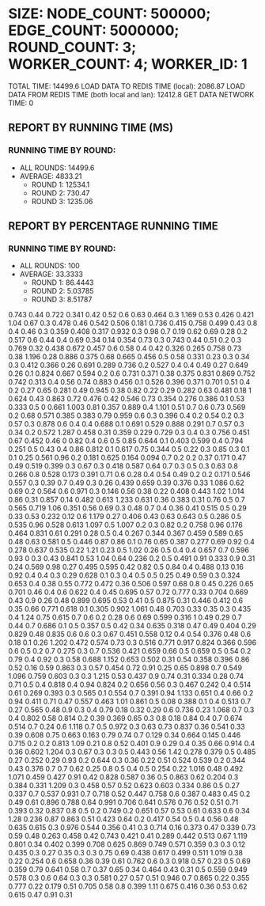 
# SIZE: NODE_COUNT: 500000; EDGE_COUNT: 5000000; ROUND_COUNT: 3; WORKER_COUNT: 4; WORKER_ID: 1
 TOTAL TIME: 14499.6
 LOAD DATA TO REDIS TIME (local): 2086.87
 LOAD DATA FROM REDIS TIME (both local and lan): 12412.8
 GET DATA NETWORK TIME: 0

## REPORT BY RUNNING TIME (MS)

 ### RUNNING TIME BY ROUND:

  + ALL ROUNDS: 14499.6
  + AVERAGE: 4833.21
     + ROUND 1: 12534.1
     + ROUND 2: 730.47
     + ROUND 3: 1235.06

## REPORT BY PERCENTAGE RUNNING TIME

 ### RUNNING TIME BY ROUND:

  + ALL ROUNDS: 100
  + AVERAGE: 33.3333
     + ROUND 1: 86.4443
     + ROUND 2: 5.03785
     + ROUND 3: 8.51787

0.743 0.44 0.722 0.341 0.42 0.52 0.6 0.63 0.464 0.3 1.169 0.53 0.426 0.421 1.04 0.67 0.3 0.478 0.46 0.542 0.506 0.181 0.736 0.415 0.758 0.499 0.43 0.8 0.4 0.46 0.3 0.359 0.408 0.317 0.932 0.3 0.98 0.7 0.19 0.62 0.69 0.28 0.2 0.517 0.6 0.44 0.4 0.69 0.34 0.14 0.354 0.73 0.3 0.743 0.44 0.51 0.2 0.3 0.769 0.32 0.438 0.672 0.457 0.6 0.58 0.4 0.42 0.326 0.265 0.758 0.73 0.38 1.196 0.28 0.886 0.375 0.68 0.665 0.456 0.5 0.58 0.331 0.23 0.3 0.34 0.3 0.412 0.366 0.26 0.691 0.289 0.736 0.2 0.527 0.4 0.4 0.49 0.27 0.649 0.26 0.1 0.824 0.667 0.594 0.2 0.6 0.731 0.371 0.38 0.375 0.831 0.869 0.752 0.742 0.313 0.4 0.56 0.74 0.883 0.456 0.1 0.526 0.396 0.371 0.701 0.51 0.4 0.2 0.27 0.65 0.281 0.49 0.945 0.38 0.82 0.22 0.29 0.282 0.63 0.481 0.18 1 0.624 0.43 0.863 0.72 0.476 0.42 0.546 0.73 0.354 0.276 0.386 0.1 0.53 0.333 0.5 0 0.661 1.003 0.81 0.357 0.889 0.4 1.101 0.51 0.7 0.6 0.73 0.569 0.2 0.68 0.571 0.385 0.383 0.79 0.959 0.6 0.3 0.396 0.4 0.2 0.54 0.2 0.3 0.57 0.3 0.878 0.6 0.4 0.4 0.688 0.1 0.691 0.529 0.888 0.291 0.7 0.57 0.3 0.34 0.2 0.572 1.287 0.458 0.31 0.359 0.229 0.729 0.3 0.4 0.3 0.756 0.451 0.67 0.452 0.46 0 0.82 0.4 0.6 0.5 0.85 0.644 0.1 0.403 0.599 0.4 0.794 0.251 0.5 0.43 0.4 0.86 0.812 0.1 0.617 0.75 0.344 0.5 0.22 0.3 0.85 0.3 0.1 0.1 0.25 0.561 0.96 0.2 0.181 0.625 0.164 0.094 0.7 0.2 0.2 0.37 0.171 0.47 0.49 0.519 0.399 0.3 0.67 0.3 0.418 0.587 0.64 0.7 0.3 0.5 0.3 0.63 0.8 0.266 0.8 0.528 0.173 0.391 0.71 0.6 0.28 0.4 0.54 0.49 0.2 0.2 0.171 0.546 0.557 0.3 0.39 0.7 0.49 0.3 0.26 0.439 0.659 0.39 0.376 0.33 1.086 0.62 0.69 0.2 0.564 0.6 0.971 0.3 0.146 0.56 0.38 0.22 0.408 0.443 1.02 1.014 0.86 0.31 0.857 0.14 0.482 0.613 1.233 0.631 0.36 0.383 0.31 0.76 0.5 0.7 0.565 0.719 1.06 0.351 0.56 0.69 0.3 0.48 0.7 0.4 0.36 0.41 0.515 0.5 0.29 0.33 0.53 0.232 0.12 0.6 1.179 0.27 0.406 0.43 0.63 0.643 0.5 0.286 0.5 0.535 0.96 0.528 0.613 1.097 0.5 1.007 0.2 0.3 0.82 0.2 0.758 0.96 0.176 0.464 0.831 0.61 0.291 0.28 0.5 0.4 0.267 0.344 0.367 0.459 0.589 0.65 0.48 0.63 0.581 0.5 0.446 0.87 0.86 0.1 0.76 0.65 0.387 0.277 0.69 0.92 0.4 0.278 0.637 0.535 0.22 1.21 0.23 0.5 1.02 0.26 0.5 0.4 0.4 0.657 0.7 0.596 0.93 0 0.3 0.43 0.841 0.53 1.04 0.64 0.236 0.2 0.5 0.491 0.91 0.333 0.9 0.31 0.24 0.569 0.98 0.27 0.495 0.595 0.42 0.82 0.5 0.84 0.4 0.488 0.13 0.16 0.92 0.4 0.4 0.3 0.29 0.628 0.1 0.3 0.4 0.5 0.5 0.25 0.49 0.59 0.3 0.324 0.653 0.4 0.38 0.55 0.772 0.472 0.36 0.506 0.597 0.68 0.8 0.45 0.226 0.65 0.701 0.46 0.4 0.6 0.622 0.4 0.45 0.695 0.57 0.72 0.777 0.33 0.704 0.669 0.43 0.9 0.26 0.48 0.899 0.695 0.53 0.41 0.5 0.875 0.31 0.446 0.412 0.6 0.35 0.66 0.771 0.618 0.1 0.305 0.902 1.061 0.48 0.703 0.33 0.35 0.3 0.435 0.4 1.24 0.75 0.615 0.7 0.6 0.2 0.28 0.6 0.69 0.599 0.316 1 0.49 0.29 0.7 0.44 0.7 0.686 0.1 0.5 0.357 0.5 0.42 0.34 0.635 0.318 0.47 0.49 0.404 0.29 0.829 0.48 0.835 0.6 0.6 0.3 0.67 0.451 0.558 0.12 0.4 0.54 0.376 0.48 0.6 0.18 0.1 0.26 1.202 0.472 0.574 0.73 0.3 0.516 0.771 0.917 0.824 0.366 0.596 0.6 0.5 0.2 0.7 0.275 0.3 0.7 0.536 0.421 0.659 0.66 0.5 0.659 0.5 0.54 0.2 0.79 0.4 0.92 0.3 0.58 0.688 1.152 0.653 0.502 0.31 0.54 0.358 0.396 0.86 0.52 0.16 0.59 0.863 0.3 0.57 0.454 0.72 0.91 0.25 0.65 0.898 0.7 0.549 1.096 0.759 0.603 0.3 0.3 1.215 0.53 0.437 0.9 0.74 0.31 0.334 0.28 0.74 0.71 0.5 0.4 0.818 0.4 0.94 0.824 0.2 0.656 0.56 0.3 0.467 0.242 0.4 0.514 0.61 0.269 0.393 0.3 0.565 0.1 0.554 0.7 0.391 0.94 1.133 0.651 0.4 0.66 0.2 0.94 0.411 0.71 0.47 0.557 0.463 1.01 0.861 0.5 0.08 0.388 0.1 0.4 0.513 0.7 0.27 0.565 0.48 0.9 0.3 0.4 0.79 0.18 0.32 0.29 0.6 0.736 0.23 1.068 0.7 0.3 0.4 0.802 0.58 0.814 0.2 0.39 0.369 0.65 0.3 0.8 0.18 0.84 0.4 0.7 0.674 0.514 0.7 0.24 0.6 1.118 0.7 0.5 0.972 0.3 0.63 0.73 0.837 0.36 0.541 0.33 0.39 0.608 0.75 0.663 0.163 0.79 0.74 0.7 0.129 0.34 0.664 0.145 0.446 0.715 0.2 0.2 0.813 1.09 0.21 0.8 0.52 0.401 0.9 0.29 0.4 0.35 0.66 0.914 0.4 0.36 0.602 1.204 0.3 0.67 0.3 0.3 0.5 0.443 0.56 1.42 0.278 0.379 0.5 0.485 0.27 0.252 0.29 0.93 0.2 0.644 0.3 0.36 0.22 0.51 0.524 0.539 0.2 0.344 0.43 0.376 0.7 0.7 0.62 0.25 0.8 0.5 0.4 0.5 0.254 0.22 1.016 0.48 0.492 1.071 0.459 0.427 0.91 0.42 0.828 0.587 0.36 0.5 0.863 0.62 0.204 0.3 0.384 0.331 1.209 0.3 0.458 0.57 0.52 0.623 0.603 0.334 0.86 0.5 0.27 0.337 0.7 0.537 0.931 0.7 0.718 0.52 0.447 0.758 0.6 0.387 0.483 0.45 0.2 0.49 0.61 0.896 0.788 0.64 0.991 0.706 0.641 0.576 0.76 0.52 0.51 0.71 0.393 0.32 0.837 0.8 0.5 0.2 0.749 0.2 0.651 0.57 0.53 0.61 0.633 0.6 0.34 1.28 0.236 0.87 0.863 0.51 0.423 0.64 0.2 0.417 0.54 0.5 0.4 0.56 0.48 0.635 0.615 0.3 0.976 0.544 0.356 0.41 0.3 0.714 0.16 0.373 0.47 0.339 0.73 0.59 0.48 0.263 0.458 0.42 0.743 0.421 0.41 0.289 0.442 0.513 0.67 1.119 0.801 0.34 0.402 0.399 0.708 0.625 0.869 0.749 0.571 0.359 0.3 0.3 0.12 0.435 0.3 0.27 0.35 0.3 0.3 0.75 0.69 0.438 0.617 0.499 0.511 1.019 0.38 0.22 0.254 0.6 0.658 0.36 0.39 0.61 0.762 0.6 0.3 0.918 0.57 0.23 0.5 0.69 0.359 0.79 0.641 0.58 0.7 0.37 0.65 0.34 0.464 0.43 0.31 0.5 0.559 0.949 0.578 0.3 0.6 0.64 0.3 0.3 0.581 0.27 0.57 0.51 0.946 0.7 0.865 0.22 0.355 0.777 0.22 0.179 0.51 0.705 0.58 0.8 0.399 1.11 0.675 0.416 0.36 0.53 0.62 0.615 0.47 0.91 0.31 